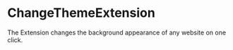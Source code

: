 # ChangeThemeExtension
The Extension changes the background appearance of any website on one click.
